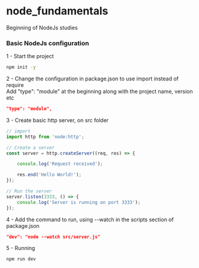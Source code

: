 # node_fundamentals
Beginning of NodeJs studies


### Basic NodeJs configuration

1 - Start the project

```sh
npm init -y 
```

2 - Change the configuration in package.json to use import instead of require  
Add "type": "module" at the beginning along with the project name, version etc

```json
"type": "module",
```

3 - Create basic http server, on src folder

```javascript
// import
import http from 'node:http';

// Create a server
const server = http.createServer((req, res) => {

    console.log('Request received');

    res.end('Hello World!');
});

// Run the server
server.listen(3333, () => {
    console.log('Server is running on port 3333');
});
```


4 - Add the command to run, using --watch in the scripts section of package.json

```json
"dev": "node --watch src/server.js"
```

5 - Running

```sh
npm run dev 
```
